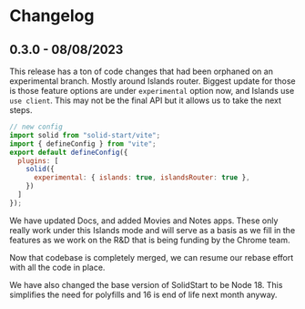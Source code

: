 # Changelog

## 0.3.0 - 08/08/2023

This release has a ton of code changes that had been orphaned on an experimental branch. Mostly around Islands router. Biggest update for those is those feature options are under `experimental` option now, and Islands use `use client`. This may not be the final API but it allows us to take the next steps.

```js
// new config
import solid from "solid-start/vite";
import { defineConfig } from "vite";
export default defineConfig({
  plugins: [
    solid({
      experimental: { islands: true, islandsRouter: true },
    })
  ]
});
```

We have updated Docs, and added Movies and Notes apps. These only really work under this Islands mode and will serve as a basis as we fill in the features as we work on the R&D that is being funding by the Chrome team.

Now that codebase is completely merged, we can resume our rebase effort with all the code in place.

We have also changed the base version of SolidStart to be Node 18. This simplifies the need for polyfills and 16 is end of life next month anyway.
